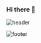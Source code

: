 ### Hi there 👋

![header](https://capsule-render.vercel.app/api?color=0:3db272,50:2c7e53,100:1D5538&type=waving&text=Welcome%20to%20JS%20World&animation=fadeIn&fontSize=50&fontColor=FFFFFF&fontAlign=70&fontAlignY=40&height=200&desc=JAVA%20Python&descAlign=80)





![footer](https://capsule-render.vercel.app/api?section=footer&color=1D5538&type=soft)

<!--
**JJSbok/JJSbok** is a ✨ _special_ ✨ repository because its `README.md` (this file) appears on your GitHub profile.

Here are some ideas to get you started:


- 🔭 I’m currently working on ...
- 🌱 I’m currently learning ...
- 👯 I’m looking to collaborate on ...
- 🤔 I’m looking for help with ...
- 💬 Ask me about ...
- 📫 How to reach me: ...
- 😄 Pronouns: ...
- ⚡ Fun fact: ...
-->

